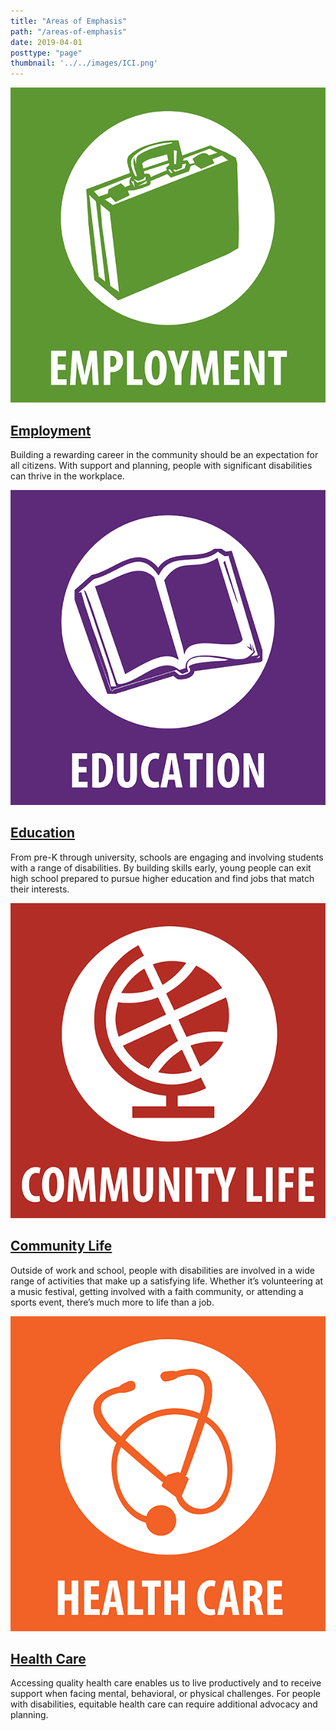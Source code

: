 ```yaml
---
title: "Areas of Emphasis"
path: "/areas-of-emphasis"
date: 2019-04-01
posttype: "page"
thumbnail: '../../images/ICI.png'
---
```


<div id="grid">
<div class="flex-l center">

<article class="card">
<div class="flex flex-column flex-row-ns">
<div class="card-image">
<img src="../../images/employment.png" class="db" alt="employment" />
</div>
<div class="card-body">
<h2 class="card-title"><a href="/areas-of-emphasis/employment">
Employment
</a></h2>
<p>Building a rewarding career in the community should be an expectation for all citizens. With support and planning, people with significant disabilities can thrive in the workplace.</p>
</div>
</div>
</article>

<article class="card">
<div class="flex flex-column flex-row-ns">
<div class="card-image">
<img src="../../images/education.png" class="db" alt="Education" />
</div>
<div class="card-body">
<h2 class="card-title"><a href="/areas-of-emphasis/education">
Education
</a></h2>
 <p>From pre-K through university, schools are engaging and involving students with a range of disabilities. By building skills early, young people can exit high school prepared to pursue higher education and find jobs that match their interests.
</p>
</div>
</div>
</article>


</div>


<div class="flex-l center">


<article class="card">
<div class="flex flex-column flex-row-ns">
<div class="card-image">
<img src="../../images/community.png"  class="db" alt="Community Life" />
</div>
<div class="card-body">
<h2 class="card-title"><a href="/areas-of-emphasis/community">
Community Life
</a></h2>
<p>Outside of work and school, people with disabilities are involved in a wide range of activities that make up a satisfying life. Whether it’s volunteering at a music festival, getting involved with a faith community, or attending a sports event, there’s much more to life than a job.
</p>
</div>
</div>
</article>


<article class="card">
<div class="flex flex-column flex-row-ns">
<div class="card-image">
<img src="../../images/healthcare.png" class="db" alt="Health Care" />
</div>
<div class="card-body">
<h2 class="card-title"><a href="/areas-of-emphasis/healthcare">
	Health Care
</a></h2>
<p>Accessing quality health care enables us to live productively and to receive support when facing mental, behavioral, or physical challenges. For people with disabilities, equitable health care can require additional advocacy and planning. </p>
</div>
</div>
</article>

</div>
</div>


